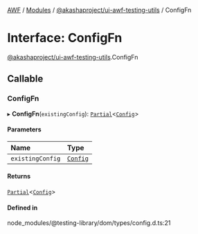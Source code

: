 [AWF](../README.md) / [Modules](../modules.md) / [@akashaproject/ui-awf-testing-utils](../modules/akashaproject_ui_awf_testing_utils.md) / ConfigFn

# Interface: ConfigFn

[@akashaproject/ui-awf-testing-utils](../modules/akashaproject_ui_awf_testing_utils.md).ConfigFn

## Callable

### ConfigFn

▸ **ConfigFn**(`existingConfig`): [`Partial`](../modules/akashaproject_ui_awf_testing_utils._internal_.md#partial)<[`Config`](akashaproject_ui_awf_testing_utils.Config.md)\>

#### Parameters

| Name | Type |
| :------ | :------ |
| `existingConfig` | [`Config`](akashaproject_ui_awf_testing_utils.Config.md) |

#### Returns

[`Partial`](../modules/akashaproject_ui_awf_testing_utils._internal_.md#partial)<[`Config`](akashaproject_ui_awf_testing_utils.Config.md)\>

#### Defined in

node_modules/@testing-library/dom/types/config.d.ts:21
